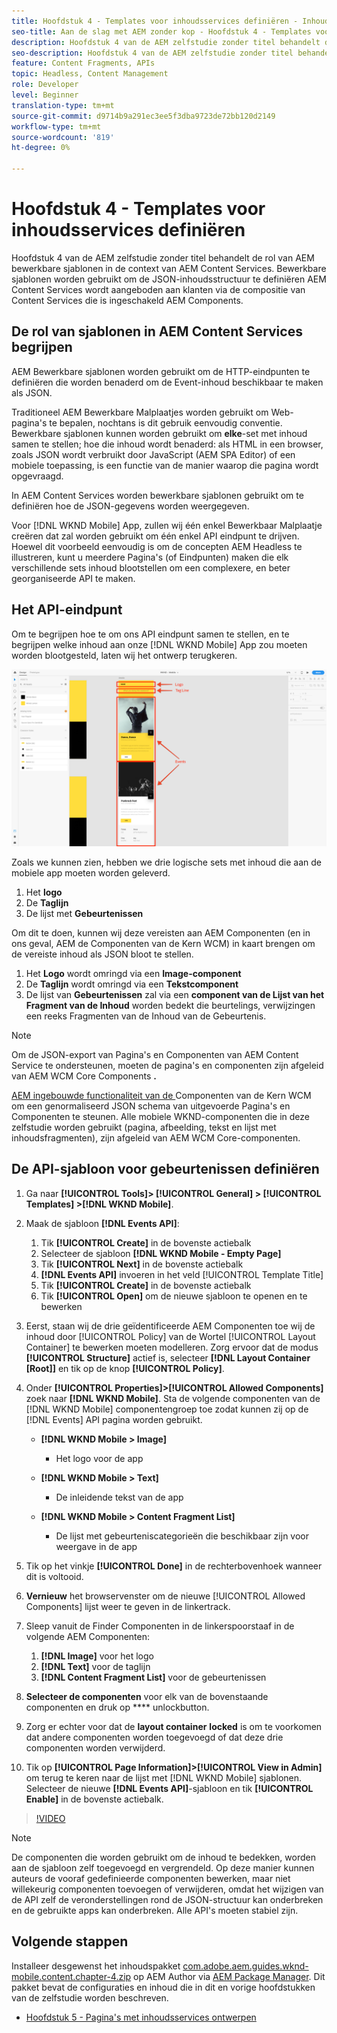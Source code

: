 ```yaml
---
title: Hoofdstuk 4 - Templates voor inhoudsservices definiëren - Inhoudsservices
seo-title: Aan de slag met AEM zonder kop - Hoofdstuk 4 - Templates voor inhoudsservices definiëren
description: Hoofdstuk 4 van de AEM zelfstudie zonder titel behandelt de rol van AEM bewerkbare sjablonen in de context van AEM Content Services. Bewerkbare sjablonen worden gebruikt om de JSON-inhoudsstructuur te definiëren AEM Content Services uiteindelijk zichtbaar wordt.
seo-description: Hoofdstuk 4 van de AEM zelfstudie zonder titel behandelt de rol van AEM bewerkbare sjablonen in de context van AEM Content Services. Bewerkbare sjablonen worden gebruikt om de JSON-inhoudsstructuur te definiëren AEM Content Services uiteindelijk zichtbaar wordt.
feature: Content Fragments, APIs
topic: Headless, Content Management
role: Developer
level: Beginner
translation-type: tm+mt
source-git-commit: d9714b9a291ec3ee5f3dba9723de72bb120d2149
workflow-type: tm+mt
source-wordcount: '819'
ht-degree: 0%

---
```



# Hoofdstuk 4 - Templates voor inhoudsservices definiëren

Hoofdstuk 4 van de AEM zelfstudie zonder titel behandelt de rol van AEM bewerkbare sjablonen in de context van AEM Content Services. Bewerkbare sjablonen worden gebruikt om de JSON-inhoudsstructuur te definiëren AEM Content Services wordt aangeboden aan klanten via de compositie van Content Services die is ingeschakeld AEM Components.

## De rol van sjablonen in AEM Content Services begrijpen

AEM Bewerkbare sjablonen worden gebruikt om de HTTP-eindpunten te definiëren die worden benaderd om de Event-inhoud beschikbaar te maken als JSON.

Traditioneel AEM Bewerkbare Malplaatjes worden gebruikt om Web-pagina&#39;s te bepalen, nochtans is dit gebruik eenvoudig conventie. Bewerkbare sjablonen kunnen worden gebruikt om **elke**-set met inhoud samen te stellen; hoe die inhoud wordt benaderd: als HTML in een browser, zoals JSON wordt verbruikt door JavaScript (AEM SPA Editor) of een mobiele toepassing, is een functie van de manier waarop die pagina wordt opgevraagd.

In AEM Content Services worden bewerkbare sjablonen gebruikt om te definiëren hoe de JSON-gegevens worden weergegeven.

Voor [!DNL WKND Mobile] App, zullen wij één enkel Bewerkbaar Malplaatje creëren dat zal worden gebruikt om één enkel API eindpunt te drijven. Hoewel dit voorbeeld eenvoudig is om de concepten AEM Headless te illustreren, kunt u meerdere Pagina&#39;s (of Eindpunten) maken die elk verschillende sets inhoud blootstellen om een complexere, en beter georganiseerde API te maken.

## Het API-eindpunt

Om te begrijpen hoe te om ons API eindpunt samen te stellen, en te begrijpen welke inhoud aan onze [!DNL WKND Mobile] App zou moeten worden blootgesteld, laten wij het ontwerp terugkeren.

![API voor gebeurtenissen Decomposition](./assets/chapter-4/design-to-component-mapping.png)

Zoals we kunnen zien, hebben we drie logische sets met inhoud die aan de mobiele app moeten worden geleverd.

1. Het **logo**
2. De **Taglijn**
3. De lijst met **Gebeurtenissen**

Om dit te doen, kunnen wij deze vereisten aan AEM Componenten (en in ons geval, AEM de Componenten van de Kern WCM) in kaart brengen om de vereiste inhoud als JSON bloot te stellen.

1. Het **Logo** wordt omringd via een **Image-component**
2. De **Taglijn** wordt omringd via een **Tekstcomponent**
3. De lijst van **Gebeurtenissen** zal via een **component van de Lijst van het Fragment van de Inhoud** worden bedekt die beurtelings, verwijzingen een reeks Fragmenten van de Inhoud van de Gebeurtenis.

>[!NOTE]
>
>Om de JSON-export van Pagina&#39;s en Componenten van AEM Content Service te ondersteunen, moeten de pagina&#39;s en componenten zijn afgeleid van AEM WCM Core Components **.**
>
>[AEM ingebouwde functionaliteit van de ](https://github.com/Adobe-Marketing-Cloud/aem-core-wcm-components) Componenten van de Kern WCM om een genormaliseerd JSON schema van uitgevoerde Pagina&#39;s en Componenten te steunen. Alle mobiele WKND-componenten die in deze zelfstudie worden gebruikt (pagina, afbeelding, tekst en lijst met inhoudsfragmenten), zijn afgeleid van AEM WCM Core-componenten.

## De API-sjabloon voor gebeurtenissen definiëren

1. Ga naar **[!UICONTROL Tools]> [!UICONTROL General] > [!UICONTROL Templates] >[!DNL WKND Mobile]**.

1. Maak de sjabloon **[!DNL Events API]**:

   1. Tik **[!UICONTROL Create]** in de bovenste actiebalk
   1. Selecteer de sjabloon **[!DNL WKND Mobile - Empty Page]**
   1. Tik **[!UICONTROL Next]** in de bovenste actiebalk
   1. **[!DNL Events API]** invoeren in het veld [!UICONTROL Template Title]
   1. Tik **[!UICONTROL Create]** in de bovenste actiebalk
   1. Tik **[!UICONTROL Open]** om de nieuwe sjabloon te openen en te bewerken

1. Eerst, staan wij de drie geïdentificeerde AEM Componenten toe wij de inhoud door [!UICONTROL Policy] van de Wortel [!UICONTROL Layout Container] te bewerken moeten modelleren. Zorg ervoor dat de modus **[!UICONTROL Structure]** actief is, selecteer **[!DNL Layout Container \[Root\]]** en tik op de knop **[!UICONTROL Policy]**.
1. Onder **[!UICONTROL Properties]>[!UICONTROL Allowed Components]** zoek naar **[!DNL WKND Mobile]**. Sta de volgende componenten van de [!DNL WKND Mobile] componentengroep toe zodat kunnen zij op de [!DNL Events] API pagina worden gebruikt.

   * **[!DNL WKND Mobile > Image]**

      * Het logo voor de app
   * **[!DNL WKND Mobile > Text]**

      * De inleidende tekst van de app
   * **[!DNL WKND Mobile > Content Fragment List]**

      * De lijst met gebeurteniscategorieën die beschikbaar zijn voor weergave in de app



1. Tik op het vinkje **[!UICONTROL Done]** in de rechterbovenhoek wanneer dit is voltooid.
1. **Vernieuw** het browservenster om de nieuwe  [!UICONTROL Allowed Components] lijst weer te geven in de linkertrack.
1. Sleep vanuit de Finder Componenten in de linkerspoorstaaf in de volgende AEM Componenten:
   1. **[!DNL Image]** voor het logo
   2. **[!DNL Text]** voor de taglijn
   3. **[!DNL Content Fragment List]** voor de gebeurtenissen
1. **Selecteer de componenten** voor elk van de bovenstaande componenten en druk op  **** unlockbutton.
1. Zorg er echter voor dat de **layout container** **locked** is om te voorkomen dat andere componenten worden toegevoegd of dat deze drie componenten worden verwijderd.
1. Tik op **[!UICONTROL Page Information]>[!UICONTROL View in Admin]** om terug te keren naar de lijst met [!DNL WKND Mobile] sjablonen. Selecteer de nieuwe **[!DNL Events API]**-sjabloon en tik **[!UICONTROL Enable]** in de bovenste actiebalk.

>[!VIDEO](https://video.tv.adobe.com/v/28342/?quality=12&learn=on)

>[!NOTE]
>
> De componenten die worden gebruikt om de inhoud te bedekken, worden aan de sjabloon zelf toegevoegd en vergrendeld. Op deze manier kunnen auteurs de vooraf gedefinieerde componenten bewerken, maar niet willekeurig componenten toevoegen of verwijderen, omdat het wijzigen van de API zelf de veronderstellingen rond de JSON-structuur kan onderbreken en de gebruikte apps kan onderbreken. Alle API&#39;s moeten stabiel zijn.

## Volgende stappen

Installeer desgewenst het inhoudspakket [com.adobe.aem.guides.wknd-mobile.content.chapter-4.zip](https://github.com/adobe/aem-guides-wknd-mobile/releases/latest) op AEM Author via [AEM Package Manager](http://localhost:4502/crx/packmgr/index.jsp). Dit pakket bevat de configuraties en inhoud die in dit en vorige hoofdstukken van de zelfstudie worden beschreven.

* [Hoofdstuk 5 - Pagina&#39;s met inhoudsservices ontwerpen](./chapter-5.md)
